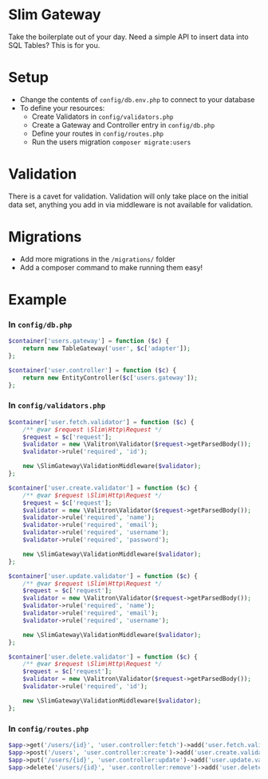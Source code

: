 # Slim Gateway
Take the boilerplate out of your day. Need a simple API to insert data into SQL Tables? This is for you.

# Setup
 - Change the contents of `config/db.env.php` to connect to your database
 - To define your resources:
    - Create Validators in `config/validators.php`
    - Create a Gateway and Controller entry in `config/db.php`
    - Define your routes in `config/routes.php`
    - Run the users migration `composer migrate:users`
    
    
# Validation
There is a cavet for validation. Validation will only take place on the initial data set, anything you add in via middleware is not available for validation.

# Migrations
 - Add more migrations in the `/migrations/` folder
 - Add a composer command to make running them easy!


# Example

### In `config/db.php`
```php
$container['users.gateway'] = function ($c) {
    return new TableGateway('user', $c['adapter']);
};

$container['user.controller'] = function ($c) {
    return new EntityController($c['users.gateway']);
};
```

### In `config/validators.php`
```php
$container['user.fetch.validator'] = function ($c) {
    /** @var $request \Slim\Http\Request */
    $request = $c['request'];
    $validator = new \Valitron\Validator($request->getParsedBody());
    $validator->rule('required', 'id');

    new \SlimGateway\ValidationMiddleware($validator);
};

$container['user.create.validator'] = function ($c) {
    /** @var $request \Slim\Http\Request */
    $request = $c['request'];
    $validator = new \Valitron\Validator($request->getParsedBody());
    $validator->rule('required', 'name');
    $validator->rule('required', 'email');
    $validator->rule('required', 'username');
    $validator->rule('required', 'password');

    new \SlimGateway\ValidationMiddleware($validator);
};

$container['user.update.validator'] = function ($c) {
    /** @var $request \Slim\Http\Request */
    $request = $c['request'];
    $validator = new \Valitron\Validator($request->getParsedBody());
    $validator->rule('required', 'name');
    $validator->rule('required', 'email');
    $validator->rule('required', 'username');

    new \SlimGateway\ValidationMiddleware($validator);
};

$container['user.delete.validator'] = function ($c) {
    /** @var $request \Slim\Http\Request */
    $request = $c['request'];
    $validator = new \Valitron\Validator($request->getParsedBody());
    $validator->rule('required', 'id');

    new \SlimGateway\ValidationMiddleware($validator);
};
```

### In `config/routes.php`
```php
$app->get('/users/{id}', 'user.controller:fetch')->add('user.fetch.validator');
$app->post('/users', 'user.controller:create')->add('user.create.validator');
$app->put('/users/{id}', 'user.controller:update')->add('user.update.validator');
$app->delete('/users/{id}', 'user.controller:remove')->add('user.delete.validator');
```
